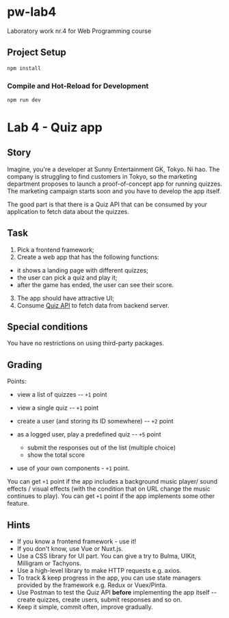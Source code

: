 
# pw-lab4

Laboratory work nr.4 for Web Programming course

## Project Setup

```sh
npm install
```

### Compile and Hot-Reload for Development

```sh
npm run dev
```

# Lab 4 - Quiz app

## Story

Imagine, you're a developer at Sunny Entertainment GK, Tokyo. Ni hao. The company is struggling to find customers in Tokyo, so the marketing department proposes to launch a proof-of-concept app for running quizzes. The marketing campaign starts soon and you have to develop the app itself.

The good part is that there is a Quiz API that can be consumed by your application to fetch data about the quizzes.

## Task

1. Pick a frontend framework;
2. Create a web app that has the following functions:
  - it shows a landing page with different quizzes;
  - the user can pick a quiz and play it;
  - after the game has ended, the user can see their score.

3. The app should have attractive UI;
4. Consume [Quiz API](https://late-glitter-4431.fly.dev) to fetch data from backend server.

## Special conditions

You have no restrictions on using third-party packages.

## Grading

Points:

  - view a list of quizzes -- `+1` point
  - view a single quiz -- `+1` point
  - create a user (and storing its ID somewhere) -- `+2` point
  - as a logged user, play a predefined quiz -- `+5` point
    - submit the responses out of the list (multiple choice)
    - show the total score

  - use of your own components - `+1` point.

You can get `+1` point if the app includes a background music player/ sound effects / visual effects (with the condition that on URL change the music continues to play). You can get `+1` point if the app implements some other feature.

## Hints

- If you know a frontend framework - use it!
- If you don't know, use Vue or Nuxt.js.
- Use a CSS library for UI part. You can give a try to Bulma, UIKit, Milligram or Tachyons.
- Use a high-level library to make HTTP requests e.g. axios.
- To track & keep progress in the app, you can use state managers provided by the framework e.g. Redux or Vuex/Pinta.
- Use Postman to test the Quiz API **before** implementing the app itself -- create quizzes, create users, submit responses and so on.
- Keep it simple, commit often, improve gradually.
